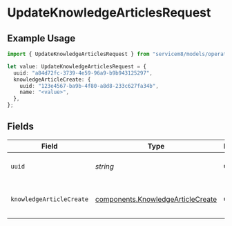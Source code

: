 # UpdateKnowledgeArticlesRequest

## Example Usage

```typescript
import { UpdateKnowledgeArticlesRequest } from "servicem8/models/operations";

let value: UpdateKnowledgeArticlesRequest = {
  uuid: "a84d72fc-3739-4e59-96a9-b9b943125297",
  knowledgeArticleCreate: {
    uuid: "123e4567-ba9b-4f80-a8d8-233c627fa34b",
    name: "<value>",
  },
};
```

## Fields

| Field                                                                                  | Type                                                                                   | Required                                                                               | Description                                                                            |
| -------------------------------------------------------------------------------------- | -------------------------------------------------------------------------------------- | -------------------------------------------------------------------------------------- | -------------------------------------------------------------------------------------- |
| `uuid`                                                                                 | *string*                                                                               | :heavy_check_mark:                                                                     | UUID of the Knowledge Article                                                          |
| `knowledgeArticleCreate`                                                               | [components.KnowledgeArticleCreate](../../models/components/knowledgearticlecreate.md) | :heavy_check_mark:                                                                     | Knowledge Article fields to update                                                     |